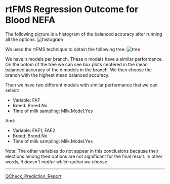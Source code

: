 # rtFMS Regression Outcome for Blood NEFA

The following picture is a histogram of the balanced accuracy after running all the options.
![histogram](https://github.com/JFMandujanoR/QCheck_Prediction_Report/blob/master/Hist_GLMNET_NEFA.jpg)

We used the rtFMS technique to obtain the following tree:
![tree](https://github.com/JFMandujanoR/QCheck_Prediction_Report/blob/master/Tree_GLMNET_NEFA.png)

We have n models per branch. These n models have a similar performance. On the botom of the tree we can see box plots centered in the mean balanced accuracy of the n models in the branch. We then choose the branch with the highest mean balanced accuracy.

Then we have two different models with similar performance that we can select:

- Variable: FAF
- Breed: Breed.No
- Time of milk sampling: Milk.Model.Yes

And: 

- Variable: FAF1, FAF2
- Breed: Breed.No
- Time of milk sampling: Milk.Model.Yes

Note: The other variables do not appear in this conclusions because their elections among their options are not significant for the final result. In other words, _it doesn't matter which option we choose_.

_________________________________________________________________________________________________________________________________
[QCheck_Prediction_Report](https://github.com/JFMandujanoR/QCheck_Prediction_Report)


